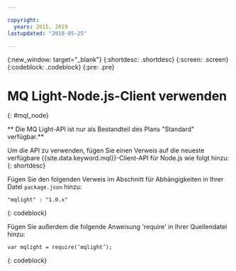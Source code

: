 ```yaml
---

copyright:
  years: 2015, 2019
lastupdated: "2018-05-25"

---
```


{:new_window: target="_blank"}
{:shortdesc: .shortdesc}
{:screen: .screen}
{:codeblock: .codeblock}
{:pre: .pre}

<!-- 12/11/18: info moved to eventstreams099.md, moved because of doc app changes -->
# MQ Light-Node.js-Client verwenden 
{: #mql_node}

** Die MQ Light-API ist nur als Bestandteil des Plans "Standard" verfügbar.**
<br/>

Um die API zu verwenden, fügen Sie einen Verweis auf die neueste verfügbare {{site.data.keyword.mql}}-Client-API für Node.js wie folgt hinzu:
{: shortdesc}

Fügen Sie den folgenden Verweis im Abschnitt für Abhängigkeiten in Ihrer Datei <code>package.json</code> hinzu:

<pre class="pre"><code>"mqlight" : "1.0.x"</code></pre>
{: codeblock}

Fügen Sie außerdem die folgende Anweisung 'require' in Ihrer Quellendatei hinzu:

<pre class="pre"><code>var mqlight = require(‘mqlight’);</code></pre>
{: codeblock}

<!-- Comment from Andrew
Instructions for getting started, with links for more info
Simple send source and receive source in-line

-->


